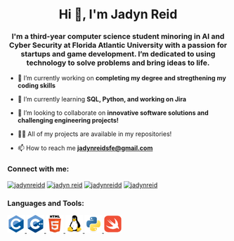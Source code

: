 <h1 align="center">Hi 👋, I'm Jadyn Reid</h1>
<h3 align="center">I'm a third-year computer science student minoring in AI and Cyber Security at Florida Atlantic University with a passion for startups and game development. I’m dedicated to using technology to solve problems and bring ideas to life.</h3>

- 🔭 I’m currently working on **completing my degree and stregthening my coding skills**

- 🌱 I’m currently learning **SQL, Python, and working on Jira**

- 👯 I’m looking to collaborate on **innovative software solutions and challenging engineering projects!**

- 👨‍💻 All of my projects are available in my repositories!

- 📫 How to reach me **jadynreidsfe@gmail.com**

<h3 align="left">Connect with me:</h3>
<p align="left">
<a href="https://twitter.com/jadynreidd" target="blank"><img align="center" src="https://raw.githubusercontent.com/rahuldkjain/github-profile-readme-generator/master/src/images/icons/Social/twitter.svg" alt="jadynreidd" height="30" width="40" /></a>
<a href="https://linkedin.com/in/jadyn reid" target="blank"><img align="center" src="https://raw.githubusercontent.com/rahuldkjain/github-profile-readme-generator/master/src/images/icons/Social/linked-in-alt.svg" alt="jadyn reid" height="30" width="40" /></a>
<a href="https://instagram.com/jadynreidd" target="blank"><img align="center" src="https://raw.githubusercontent.com/rahuldkjain/github-profile-readme-generator/master/src/images/icons/Social/instagram.svg" alt="jadynreidd" height="30" width="40" /></a>
<a href="https://discord.gg/jadynreid" target="blank"><img align="center" src="https://raw.githubusercontent.com/rahuldkjain/github-profile-readme-generator/master/src/images/icons/Social/discord.svg" alt="jadynreid" height="30" width="40" /></a>
</p>

<h3 align="left">Languages and Tools:</h3>
<p align="left"> <a href="https://www.cprogramming.com/" target="_blank" rel="noreferrer"> <img src="https://raw.githubusercontent.com/devicons/devicon/master/icons/c/c-original.svg" alt="c" width="40" height="40"/> </a> <a href="https://www.w3schools.com/cpp/" target="_blank" rel="noreferrer"> <img src="https://raw.githubusercontent.com/devicons/devicon/master/icons/cplusplus/cplusplus-original.svg" alt="cplusplus" width="40" height="40"/> </a> <a href="https://www.w3.org/html/" target="_blank" rel="noreferrer"> <img src="https://raw.githubusercontent.com/devicons/devicon/master/icons/html5/html5-original-wordmark.svg" alt="html5" width="40" height="40"/> </a> <a href="https://www.linux.org/" target="_blank" rel="noreferrer"> <img src="https://raw.githubusercontent.com/devicons/devicon/master/icons/linux/linux-original.svg" alt="linux" width="40" height="40"/> </a> <a href="https://www.python.org" target="_blank" rel="noreferrer"> <img src="https://raw.githubusercontent.com/devicons/devicon/master/icons/python/python-original.svg" alt="python" width="40" height="40"/> </a> <a href="https://developer.apple.com/swift/" target="_blank" rel="noreferrer"> <img src="https://raw.githubusercontent.com/devicons/devicon/master/icons/swift/swift-original.svg" alt="swift" width="40" height="40"/> </a> </p>
